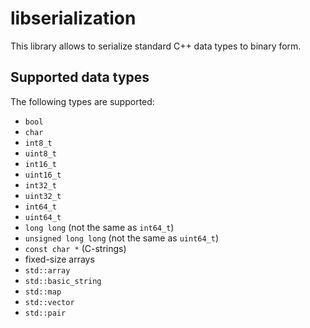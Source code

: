 # libserialization

This library allows to serialize standard C++ data types to binary form.

## Supported data types

The following types are supported:

* `bool`
* `char`
* `int8_t`
* `uint8_t`
* `int16_t`
* `uint16_t`
* `int32_t`
* `uint32_t`
* `int64_t`
* `uint64_t`
* `long long` (not the same as `int64_t`)
* `unsigned long long` (not the same as `uint64_t`)
* `const char *` (C-strings)
* fixed-size arrays
* `std::array`
* `std::basic_string`
* `std::map`
* `std::vector`
* `std::pair`
